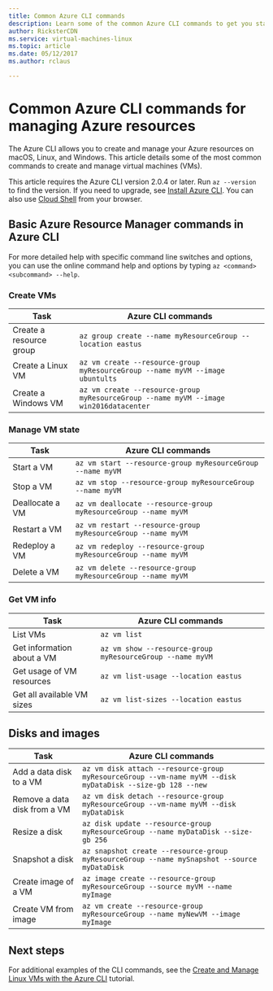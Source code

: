 ```yaml
---
title: Common Azure CLI commands 
description: Learn some of the common Azure CLI commands to get you started managing your VMs in Azure Resource Manager mode
author: RicksterCDN
ms.service: virtual-machines-linux
ms.topic: article
ms.date: 05/12/2017
ms.author: rclaus

---
```

# Common Azure CLI commands for managing Azure resources

The Azure CLI allows you to create and manage your Azure resources on macOS, Linux, and Windows. This article details some of the most common commands to create and manage virtual machines (VMs).

This article requires the Azure CLI version 2.0.4 or later. Run `az --version` to find the version. If you need to upgrade, see [Install Azure CLI](/cli/azure/install-azure-cli). You can also use [Cloud Shell](../../cloud-shell/quickstart.md) from your browser.

## Basic Azure Resource Manager commands in Azure CLI
For more detailed help with specific command line switches and options, you can use the online command help and options by typing `az <command> <subcommand> --help`.

### Create VMs
| Task | Azure CLI commands |
| --- | --- |
| Create a resource group | `az group create --name myResourceGroup --location eastus` |
| Create a Linux VM | `az vm create --resource-group myResourceGroup --name myVM --image ubuntults` |
| Create a Windows VM | `az vm create --resource-group myResourceGroup --name myVM --image win2016datacenter` |

### Manage VM state
| Task | Azure CLI commands |
| --- | --- |
| Start a VM | `az vm start --resource-group myResourceGroup --name myVM` |
| Stop a VM | `az vm stop --resource-group myResourceGroup --name myVM` |
| Deallocate a VM | `az vm deallocate --resource-group myResourceGroup --name myVM` |
| Restart a VM | `az vm restart --resource-group myResourceGroup --name myVM` |
| Redeploy a VM | `az vm redeploy --resource-group myResourceGroup --name myVM` |
| Delete a VM | `az vm delete --resource-group myResourceGroup --name myVM` |

### Get VM info
| Task | Azure CLI commands |
| --- | --- |
| List VMs | `az vm list` |
| Get information about a VM | `az vm show --resource-group myResourceGroup --name myVM` |
| Get usage of VM resources | `az vm list-usage --location eastus` |
| Get all available VM sizes | `az vm list-sizes --location eastus` |

## Disks and images
| Task | Azure CLI commands |
| --- | --- |
| Add a data disk to a VM | `az vm disk attach --resource-group myResourceGroup --vm-name myVM --disk myDataDisk --size-gb 128 --new` |
| Remove a data disk from a VM | `az vm disk detach --resource-group myResourceGroup --vm-name myVM --disk myDataDisk` |
| Resize a disk | `az disk update --resource-group myResourceGroup --name myDataDisk --size-gb 256` |
| Snapshot a disk | `az snapshot create --resource-group myResourceGroup --name mySnapshot --source myDataDisk` |
| Create image of a VM | `az image create --resource-group myResourceGroup --source myVM --name myImage` |
| Create VM from image | `az vm create --resource-group myResourceGroup --name myNewVM --image myImage` |


## Next steps
For additional examples of the CLI commands, see the [Create and Manage Linux VMs with the Azure CLI](tutorial-manage-vm.md) tutorial.
